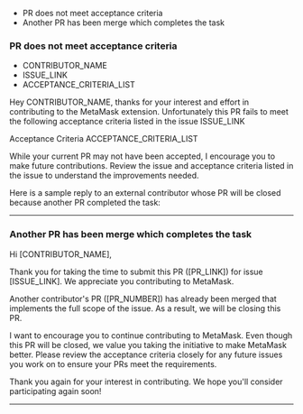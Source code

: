 - PR does not meet acceptance criteria
- Another PR has been merge which completes the task

### PR does not meet acceptance criteria

- CONTRIBUTOR_NAME
- ISSUE_LINK
- ACCEPTANCE_CRITERIA_LIST

Hey CONTRIBUTOR_NAME, thanks for your interest and effort in contributing to the MetaMask extension. Unfortunately this PR fails to meet the following acceptance criteria listed in the issue ISSUE_LINK

Acceptance Criteria
ACCEPTANCE_CRITERIA_LIST

While your current PR may not have been accepted, I encourage you to make future contributions. Review the issue and acceptance criteria listed in the issue to understand the improvements needed.

Here is a sample reply to an external contributor whose PR will be closed because another PR completed the task:

---

### Another PR has been merge which completes the task

Hi [CONTRIBUTOR_NAME],

Thank you for taking the time to submit this PR ([PR_LINK]) for issue [ISSUE_LINK]. We appreciate you contributing to MetaMask.

Another contributor's PR ([PR_NUMBER]) has already been merged that implements the full scope of the issue. As a result, we will be closing this PR.

I want to encourage you to continue contributing to MetaMask. Even though this PR will be closed, we value you taking the initiative to make MetaMask better. Please review the acceptance criteria closely for any future issues you work on to ensure your PRs meet the requirements.

Thank you again for your interest in contributing. We hope you'll consider participating again soon!

---

